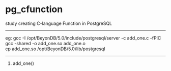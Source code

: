 # pg_cfunction

study creating C-language Function in PostgreSQL

------------------------------------------------
eg:  gcc -I /opt/BeyonDB/5.0/include/postgresql/server -c add_one.c -fPIC            
     gcc -shared -o add_one.so add_one.o               
     cp  add_one.so  /opt/BeyonDB/5.0/lib/postgresql             
     
-----------------------------------------------------     
1. add_one()
